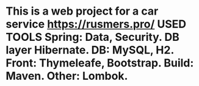 # This is a web project for a car service https://rusmers.pro/ USED TOOLS Spring: Data, Security. DB layer Hibernate. DB: MySQL, H2. Front: Thymeleafe, Bootstrap. Build: Maven. Other: Lombok.  
